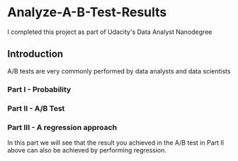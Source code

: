 # Analyze-A-B-Test-Results
I completed this project as part of Udacity's Data Analyst Nanodegree

## Introduction
A/B tests are very commonly performed by data analysts and data scientists

### Part I - Probability

### Part II - A/B Test

### Part III - A regression approach
In this part we  will see that the result you achieved in the A/B test in Part II above can also be achieved by performing regression.

